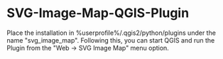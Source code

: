 # SVG-Image-Map-QGIS-Plugin
Place the installation in %userprofile%/.qgis2/python/plugins under the name "svg_image_map".
Following this, you can start QGIS and run the Plugin from the "Web -> SVG Image Map" menu option.
